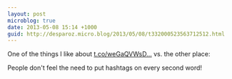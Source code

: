 ```yaml
---
layout: post
microblog: true
date: 2013-05-08 15:14 +1000
guid: http://desparoz.micro.blog/2013/05/08/t332000523563712512.html
---
```

One of the things I like about [t.co/weGaQVWsD...](http://t.co/weGaQVWsDX) vs. the other place:

People don't feel the need to put hashtags on every second word!
